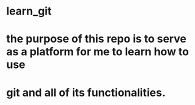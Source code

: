 # learn_git
# the purpose of this repo is to serve as a platform for me to learn how to use 
# git and all of its functionalities. 
